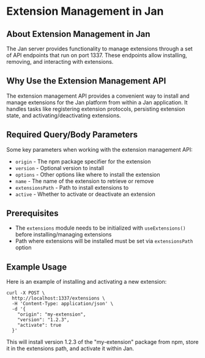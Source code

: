 
  
  

# **Extension Management in Jan**

## About Extension Management in Jan

The Jan server provides functionality to manage extensions through a set of API endpoints that run on port 1337. These endpoints allow installing, removing, and interacting with extensions.

## Why Use the Extension Management API

The extension management API provides a convenient way to install and manage extensions for the Jan platform from within a Jan application. It handles tasks like registering extension protocols, persisting extension state, and activating/deactivating extensions.

## Required Query/Body Parameters

Some key parameters when working with the extension management API:

- `origin` - The npm package specifier for the extension 
- `version` - Optional version to install
- `options` - Other options like where to install the extension
- `name` - The name of the extension to retrieve or remove 
- `extensionsPath` - Path to install extensions to
- `active` - Whether to activate or deactivate an extension

## Prerequisites

- The `extensions` module needs to be initialized with `useExtensions()` before installing/managing extensions
- Path where extensions will be installed must be set via `extensionsPath` option

## Example Usage

Here is an example of installing and activating a new extension:

```
curl -X POST \
  http://localhost:1337/extensions \
  -H 'Content-Type: application/json' \
  -d '{
    "origin": "my-extension",
    "version": "1.2.3",
    "activate": true  
  }'
```

This will install version 1.2.3 of the "my-extension" package from npm, store it in the extensions path, and activate it within Jan.


  
  